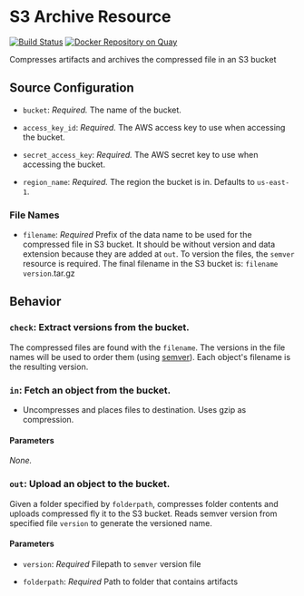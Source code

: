 # S3 Archive Resource

[![Build Status](https://travis-ci.org/cosee-concourse/s3-artifact-resource.svg?branch=master)](https://travis-ci.org/cosee-concourse/s3-artifact-resource) [![Docker Repository on Quay](https://quay.io/repository/cosee-concourse/s3-artifact-resource/status "Docker Repository on Quay")](https://quay.io/repository/cosee-concourse/s3-artifact-resource)

Compresses artifacts and archives the compressed file in an S3 bucket

## Source Configuration

* `bucket`: *Required.* The name of the bucket.

* `access_key_id`: *Required.* The AWS access key to use when accessing the
  bucket.

* `secret_access_key`: *Required.* The AWS secret key to use when accessing
  the bucket.

* `region_name`: *Required.* The region the bucket is in. Defaults to
  `us-east-1`.

### File Names

* `filename`: *Required* Prefix of the data name to be used for the compressed file in S3 bucket. 
  It should be without version and data extension because they are added at `out`. To version the files, the `semver` resource
  is required. The final filename in the S3 bucket is: 
 `filename` `version`.tar.gz

## Behavior

### `check`: Extract versions from the bucket.

The compressed files are found with the `filename`. The versions in the file names
will be used to order them (using [semver](http://semver.org/)). Each
object's filename is the resulting version.

### `in`: Fetch an object from the bucket.

* Uncompresses and places files to destination. Uses gzip as compression.

#### Parameters

*None.*

### `out`: Upload an object to the bucket.

Given a folder specified by `folderpath`, compresses folder contents and uploads compressed fly it to the S3 bucket.
Reads semver version from specified file `version` to generate the versioned name.

#### Parameters
 
* `version`: *Required* Filepath to `semver` version file
 
* `folderpath`: *Required* Path to folder that contains artifacts